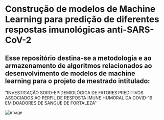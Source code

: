 # Construção de modelos de Machine Learning para predição de diferentes respostas imunológicas anti-SARS-CoV-2

## Esse repositório destina-se a metodologia e ao armazenamento de algoritmos relacionados ao desenvolvimento de modelos de machine learning para o projeto de mestrado intitulado:
"INVESTIGAÇÃO SORO-EPIDEMIOLÓGICA DE FATORES PREDITIVOS ASSOCIADOS AO PERFIL DE RESPOSTA IMUNE HUMORAL DA COVID-19 EM DOADORES DE SANGUE DE FORTALEZA"

![image](https://github.com/cleberaksenen/mestrado_ml/assets/98467661/2917e67d-ca4d-49a0-b9f0-e3218baf4a4f)

